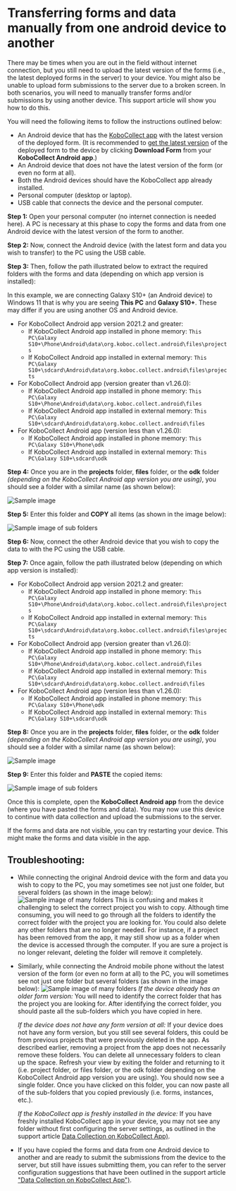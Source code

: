﻿# Transferring forms and data manually from one android device to another
There may be times when you are out in the field without internet connection,
but you still need to upload the latest version of the forms (i.e., the latest
deployed forms in the server) to your device. You might also be unable to upload
form submissions to the server due to a broken screen. In both scenarios, you
will need to manually transfer forms and/or submissions by using another device.
This support article will show you how to do this.

You will need the following items to follow the instructions outlined below:

-   An Android device that has the [KoboCollect app](https://support.kobotoolbox.org/kobocollect_on_android_latest.html) with the latest version of the deployed form. (It is
    recommended to [get the latest version](https://support.kobotoolbox.org/data_collection_kobocollect.html#downloading-forms) of the deployed form to the device by
    clicking **Download Form** from your **KoboCollect Android app**.)
-   An Android device that does not have the latest version of the form (or even
    no form at all).
-   Both the Android devices should have the KoboCollect app already installed.
-   Personal computer (desktop or laptop).
-   USB cable that connects the device and the personal computer.

**Step 1:** Open your personal computer (no internet connection is needed here).
A PC is necessary at this phase to copy the forms and data from one Android
device with the latest version of the form to another.

**Step 2:** Now, connect the Android device (with the latest form and data you
wish to transfer) to the PC using the USB cable.

**Step 3:** Then, follow the path illustrated below to extract the required
folders with the forms and data (depending on which app version is installed):

<p class="note">
  In this example, we are connecting Galaxy S10+ (an Android device) to Windows
  11 that is why you are seeing <strong>This PC</strong> and
  <strong>Galaxy S10+</strong>. These may differ if you are using another OS and
  Android device.
</p>

-   For KoboCollect Android app version 2021.2 and greater:
    -   If KoboCollect Android app installed in phone memory:
        `This PC\Galaxy S10+\Phone\Android\data\org.koboc.collect.android\files\projects`
    -   If KoboCollect Android app installed in external memory:
        `This PC\Galaxy S10+\sdcard\Android\data\org.koboc.collect.android\files\projects`
-   For KoboCollect Android app (version greater than v1.26.0):
    -   If KoboCollect Android app installed in phone memory:
        `This PC\Galaxy S10+\Phone\Android\data\org.koboc.collect.android\files`
    -   If KoboCollect Android app installed in external memory:
        `This PC\Galaxy S10+\sdcard\Android\data\org.koboc.collect.android\files`
-   For KoboCollect Android app (version less than v1.26.0):
    -   If KoboCollect Android app installed in phone memory:
        `This PC\Galaxy S10+\Phone\odk`
    -   If KoboCollect Android app installed in external memory:
        `This PC\Galaxy S10+\sdcard\odk`

**Step 4:** Once you are in the **projects** folder, **files** folder, or the
**odk** folder _(depending on the KoboCollect Android app version you are
using)_, you should see a folder with a similar name (as shown below):

![Sample image](images/transferring_forms/sample_1_folder.png)

**Step 5:** Enter this folder and **COPY** all items (as shown in the image
below):

![Sample image of sub folders](images/transferring_forms/sub_folders.png)

**Step 6:** Now, connect the other Android device that you wish to copy the data
to with the PC using the USB cable.

**Step 7:** Once again, follow the path illustrated below (depending on which
app version is installed):

-   For KoboCollect Android app version 2021.2 and greater:
    -   If KoboCollect Android app installed in phone memory:
        `This PC\Galaxy S10+\Phone\Android\data\org.koboc.collect.android\files\projects`
    -   If KoboCollect Android app installed in external memory:
        `This PC\Galaxy S10+\sdcard\Android\data\org.koboc.collect.android\files\projects`
-   For KoboCollect Android app (version greater than v1.26.0):
    -   If KoboCollect Android app installed in phone memory:
        `This PC\Galaxy S10+\Phone\Android\data\org.koboc.collect.android\files`
    -   If KoboCollect Android app installed in external memory:
        `This PC\Galaxy S10+\sdcard\Android\data\org.koboc.collect.android\files`
-   For KoboCollect Android app (version less than v1.26.0):
    -   If KoboCollect Android app installed in phone memory:
        `This PC\Galaxy S10+\Phone\odk`
    -   If KoboCollect Android app installed in external memory:
        `This PC\Galaxy S10+\sdcard\odk`

**Step 8:** Once you are in the **projects** folder, **files** folder, or the
**odk** folder _(depending on the KoboCollect Android app version you are
using)_, you should see a folder with a similar name (as shown below):

![Sample image](images/transferring_forms/sample_2_folder.png)

**Step 9:** Enter this folder and **PASTE** the copied items:

![Sample image of sub folders](images/transferring_forms/sub_folders.png)

Once this is complete, open the **KoboCollect Android app** from the device
(where you have pasted the forms and data). You may now use this device to
continue with data collection and upload the submissions to the server.

<p class="note">
  If the forms and data are not visible, you can try restarting your device.
  This might make the forms and data visible in the app.
</p>

## Troubleshooting:

-   While connecting the original Android device with the form and data you wish
    to copy to the PC, you may sometimes see not just one folder, but several
    folders (as shown in the image below):
    ![Sample image of many folders](images/transferring_forms/sample_many_folders.png)
    This is confusing and makes it challenging to select the correct project you
    wish to copy. Although time consuming, you will need to go through all the
    folders to identify the correct folder with the project you are looking for.
    You could also delete any other folders that are no longer needed. For
    instance, if a project has been removed from the app, it may still show up
    as a folder when the device is accessed through the computer. If you are
    sure a project is no longer relevant, deleting the folder will remove it
    completely.

-   Similarly, while connecting the Android mobile phone without the latest
    version of the form (or even no form at all) to the PC, you will sometimes
    see not just one folder but several folders (as shown in the image below):
    ![Sample image of many folders](images/transferring_forms/sample_many_folders.png)
    _If the device already has an older form version:_ You will need to identify
    the correct folder that has the project you are looking for. After
    identifying the correct folder, you should paste all the sub-folders which
    you have copied in here.

    _If the device does not have any form version at all:_ If your device does
    not have any form version, but you still see several folders, this could be
    from previous projects that were previously deleted in the app. As described
    earlier, removing a project from the app does not necessarily remove these
    folders. You can delete all unnecessary folders to clean up the space.
    Refresh your view by exiting the folder and returning to it (i.e. project
    folder, or files folder, or the odk folder depending on the KoboCollect
    Android app version you are using). You should now see a single folder. Once
    you have clicked on this folder, you can now paste all of the sub-folders
    that you copied previously (i.e. forms, instances, etc.).

    _If the KoboCollect app is freshly installed in the device:_ If you have
    freshly installed KoboCollect app in your device, you may not see any folder
    without first configuring the server settings, as outlined in the support
    article [Data Collection on KoboCollect App)](kobocollect_on_android_latest).

-   If you have copied the forms and data from one Android device to another and
    are ready to submit the submissions from the device to the server, but still
    have issues submitting them, you can refer to the server configuration
    suggestions that have been outlined in the support article ["Data Collection on KoboCollect App")](kobocollect_on_android_latest).
